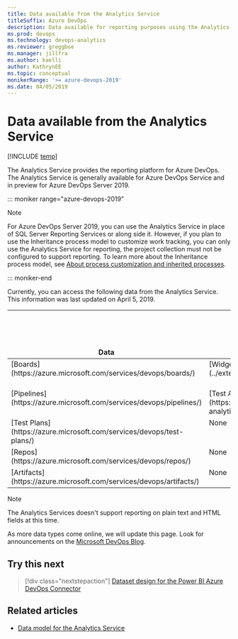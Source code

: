 ```yaml
---
title: Data available from the Analytics Service
titleSuffix: Azure DevOps
description: Data available for reporting purposes using the Analytics Service for Azure DevOps 
ms.prod: devops
ms.technology: devops-analytics
ms.reviewer: greggboe   
ms.manager: jillfra
ms.author: kaelli
author: KathrynEE
ms.topic: conceptual
monikerRange: '>= azure-devops-2019'
ms.date: 04/05/2019
---
```


# Data available from the Analytics Service

[!INCLUDE [temp](../_shared/version-azure-devops.md)]

The Analytics Service provides the reporting platform for Azure DevOps. The Analytics Service is generally available for Azure DevOps Service and in preview for Azure DevOps Server 2019. 


::: moniker range="azure-devops-2019"

> [!NOTE]   
> For Azure DevOps Server 2019, you can use the Analytics Service in place of SQL Server Reporting Services or along side it. However, if you plan to use the Inheritance process model to customize work tracking, you can only use the Analytics Service for reporting, the project collection must not be configured to support reporting. To learn more about the Inheritance process model, see [About process customization and inherited processes](/azure/devops/organizations/settings/work/inheritance-process-model). 

::: moniker-end

Currently, you can access the following data from the Analytics Service. This information was last updated on April 5, 2019. 

<table>
<tr valign="bottom">
<th width="15%">Data</th>
<th width="30%">Available on Azure DevOps Services</th>
<th width="30%">Available on Azure DevOps Server 2019</th>
<th width="25%">Future availability</th>
</tr>
<tbody valign="top">
<tr>
<td>[Boards](https://azure.microsoft.com/services/devops/boards/)</td>
<td>[Widgets](../dashboards/analytics-widgets.md), [OData](../extend-analytics/index.md), [Power BI](overview.md)</td>
<td>Same as Azure DevOps</td>
<td>Rollup - Q2, CY 2019</td>
</tr>
<tr>
<td>[Pipelines](https://azure.microsoft.com/services/devops/pipelines/)</td>
<td>[Test Analytics](https://docs.microsoft.com/azure/devops/pipelines/test/test-analytics?view=azure-devops)</td>
<td>Same as Azure DevOps</td>
<td>Build/Release - CY 2019</td>
</tr>
<tr>
<td>[Test Plans](https://azure.microsoft.com/services/devops/test-plans/)</td>
<td>None</td>
<td>None</td>
<td>Q2, CY 2019</td>
</tr>
<tr>
<td>[Repos](https://azure.microsoft.com/services/devops/repos/)</td>
<td>None</td>
<td>None</td>
<td>Under investigation</td>
</tr>
<tr>
<td>[Artifacts](https://azure.microsoft.com/services/devops/artifacts/)</td>
<td>None</td>
<td>None</td>
<td>Under investigation</td>
</tr>
</tbody>
</table>

> [!NOTE]   
> The Analytics Services doesn't support reporting on plain text and HTML fields at this time. 

As more data types come online, we will update this page. Look for announcements on the [Microsoft DevOps Blog](https://blogs.msdn.microsoft.com/devops/tag/reporting/).


## Try this next
> [!div class="nextstepaction"]
> [Dataset design for the Power BI Azure DevOps Connector](data-connector-dataset.md)

## Related articles
- [Data model for the Analytics Service](../extend-analytics/data-model-analytics-service.md)